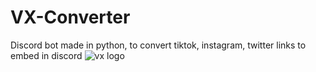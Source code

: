 # VX-Converter
Discord bot made in python, to convert tiktok, instagram, twitter links to embed in discord
![vx logo](https://github.com/mtzamanpk/VX-Converter/assets/98908904/bb8d4b00-201a-4f61-b3e8-0579d3840cc5)
